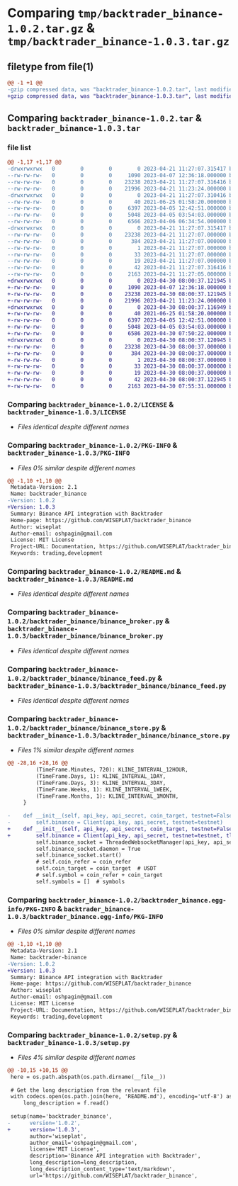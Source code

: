 # Comparing `tmp/backtrader_binance-1.0.2.tar.gz` & `tmp/backtrader_binance-1.0.3.tar.gz`

## filetype from file(1)

```diff
@@ -1 +1 @@
-gzip compressed data, was "backtrader_binance-1.0.2.tar", last modified: Fri Apr 21 11:27:07 2023, max compression
+gzip compressed data, was "backtrader_binance-1.0.3.tar", last modified: Sun Apr 30 08:00:37 2023, max compression
```

## Comparing `backtrader_binance-1.0.2.tar` & `backtrader_binance-1.0.3.tar`

### file list

```diff
@@ -1,17 +1,17 @@
-drwxrwxrwx   0        0        0        0 2023-04-21 11:27:07.315417 backtrader_binance-1.0.2/
--rw-rw-rw-   0        0        0     1090 2023-04-07 12:36:18.000000 backtrader_binance-1.0.2/LICENSE
--rw-rw-rw-   0        0        0    23238 2023-04-21 11:27:07.316416 backtrader_binance-1.0.2/PKG-INFO
--rw-rw-rw-   0        0        0    21996 2023-04-21 11:23:24.000000 backtrader_binance-1.0.2/README.md
-drwxrwxrwx   0        0        0        0 2023-04-21 11:27:07.310416 backtrader_binance-1.0.2/backtrader_binance/
--rw-rw-rw-   0        0        0       40 2021-06-25 01:58:20.000000 backtrader_binance-1.0.2/backtrader_binance/__init__.py
--rw-rw-rw-   0        0        0     6397 2023-04-05 12:42:51.000000 backtrader_binance-1.0.2/backtrader_binance/binance_broker.py
--rw-rw-rw-   0        0        0     5048 2023-04-05 03:54:03.000000 backtrader_binance-1.0.2/backtrader_binance/binance_feed.py
--rw-rw-rw-   0        0        0     6566 2023-04-06 06:34:54.000000 backtrader_binance-1.0.2/backtrader_binance/binance_store.py
-drwxrwxrwx   0        0        0        0 2023-04-21 11:27:07.315417 backtrader_binance-1.0.2/backtrader_binance.egg-info/
--rw-rw-rw-   0        0        0    23238 2023-04-21 11:27:07.000000 backtrader_binance-1.0.2/backtrader_binance.egg-info/PKG-INFO
--rw-rw-rw-   0        0        0      384 2023-04-21 11:27:07.000000 backtrader_binance-1.0.2/backtrader_binance.egg-info/SOURCES.txt
--rw-rw-rw-   0        0        0        1 2023-04-21 11:27:07.000000 backtrader_binance-1.0.2/backtrader_binance.egg-info/dependency_links.txt
--rw-rw-rw-   0        0        0       33 2023-04-21 11:27:07.000000 backtrader_binance-1.0.2/backtrader_binance.egg-info/requires.txt
--rw-rw-rw-   0        0        0       19 2023-04-21 11:27:07.000000 backtrader_binance-1.0.2/backtrader_binance.egg-info/top_level.txt
--rw-rw-rw-   0        0        0       42 2023-04-21 11:27:07.316416 backtrader_binance-1.0.2/setup.cfg
--rw-rw-rw-   0        0        0     2163 2023-04-21 11:27:05.000000 backtrader_binance-1.0.2/setup.py
+drwxrwxrwx   0        0        0        0 2023-04-30 08:00:37.121945 backtrader_binance-1.0.3/
+-rw-rw-rw-   0        0        0     1090 2023-04-07 12:36:18.000000 backtrader_binance-1.0.3/LICENSE
+-rw-rw-rw-   0        0        0    23238 2023-04-30 08:00:37.121945 backtrader_binance-1.0.3/PKG-INFO
+-rw-rw-rw-   0        0        0    21996 2023-04-21 11:23:24.000000 backtrader_binance-1.0.3/README.md
+drwxrwxrwx   0        0        0        0 2023-04-30 08:00:37.116949 backtrader_binance-1.0.3/backtrader_binance/
+-rw-rw-rw-   0        0        0       40 2021-06-25 01:58:20.000000 backtrader_binance-1.0.3/backtrader_binance/__init__.py
+-rw-rw-rw-   0        0        0     6397 2023-04-05 12:42:51.000000 backtrader_binance-1.0.3/backtrader_binance/binance_broker.py
+-rw-rw-rw-   0        0        0     5048 2023-04-05 03:54:03.000000 backtrader_binance-1.0.3/backtrader_binance/binance_feed.py
+-rw-rw-rw-   0        0        0     6586 2023-04-30 07:50:22.000000 backtrader_binance-1.0.3/backtrader_binance/binance_store.py
+drwxrwxrwx   0        0        0        0 2023-04-30 08:00:37.120945 backtrader_binance-1.0.3/backtrader_binance.egg-info/
+-rw-rw-rw-   0        0        0    23238 2023-04-30 08:00:37.000000 backtrader_binance-1.0.3/backtrader_binance.egg-info/PKG-INFO
+-rw-rw-rw-   0        0        0      384 2023-04-30 08:00:37.000000 backtrader_binance-1.0.3/backtrader_binance.egg-info/SOURCES.txt
+-rw-rw-rw-   0        0        0        1 2023-04-30 08:00:37.000000 backtrader_binance-1.0.3/backtrader_binance.egg-info/dependency_links.txt
+-rw-rw-rw-   0        0        0       33 2023-04-30 08:00:37.000000 backtrader_binance-1.0.3/backtrader_binance.egg-info/requires.txt
+-rw-rw-rw-   0        0        0       19 2023-04-30 08:00:37.000000 backtrader_binance-1.0.3/backtrader_binance.egg-info/top_level.txt
+-rw-rw-rw-   0        0        0       42 2023-04-30 08:00:37.122945 backtrader_binance-1.0.3/setup.cfg
+-rw-rw-rw-   0        0        0     2163 2023-04-30 07:55:31.000000 backtrader_binance-1.0.3/setup.py
```

### Comparing `backtrader_binance-1.0.2/LICENSE` & `backtrader_binance-1.0.3/LICENSE`

 * *Files identical despite different names*

### Comparing `backtrader_binance-1.0.2/PKG-INFO` & `backtrader_binance-1.0.3/PKG-INFO`

 * *Files 0% similar despite different names*

```diff
@@ -1,10 +1,10 @@
 Metadata-Version: 2.1
 Name: backtrader_binance
-Version: 1.0.2
+Version: 1.0.3
 Summary: Binance API integration with Backtrader
 Home-page: https://github.com/WISEPLAT/backtrader_binance
 Author: wiseplat
 Author-email: oshpagin@gmail.com
 License: MIT License
 Project-URL: Documentation, https://github.com/WISEPLAT/backtrader_binance/blob/master/README.md
 Keywords: trading,development
```

### Comparing `backtrader_binance-1.0.2/README.md` & `backtrader_binance-1.0.3/README.md`

 * *Files identical despite different names*

### Comparing `backtrader_binance-1.0.2/backtrader_binance/binance_broker.py` & `backtrader_binance-1.0.3/backtrader_binance/binance_broker.py`

 * *Files identical despite different names*

### Comparing `backtrader_binance-1.0.2/backtrader_binance/binance_feed.py` & `backtrader_binance-1.0.3/backtrader_binance/binance_feed.py`

 * *Files identical despite different names*

### Comparing `backtrader_binance-1.0.2/backtrader_binance/binance_store.py` & `backtrader_binance-1.0.3/backtrader_binance/binance_store.py`

 * *Files 1% similar despite different names*

```diff
@@ -28,16 +28,16 @@
         (TimeFrame.Minutes, 720): KLINE_INTERVAL_12HOUR,
         (TimeFrame.Days, 1): KLINE_INTERVAL_1DAY,
         (TimeFrame.Days, 3): KLINE_INTERVAL_3DAY,
         (TimeFrame.Weeks, 1): KLINE_INTERVAL_1WEEK,
         (TimeFrame.Months, 1): KLINE_INTERVAL_1MONTH,
     }
 
-    def __init__(self, api_key, api_secret, coin_target, testnet=False, retries=5):  # coin_refer, coin_target
-        self.binance = Client(api_key, api_secret, testnet=testnet)
+    def __init__(self, api_key, api_secret, coin_target, testnet=False, retries=5, tld='com'):  # coin_refer, coin_target
+        self.binance = Client(api_key, api_secret, testnet=testnet, tld=tld)
         self.binance_socket = ThreadedWebsocketManager(api_key, api_secret, testnet=testnet)
         self.binance_socket.daemon = True
         self.binance_socket.start()
         # self.coin_refer = coin_refer
         self.coin_target = coin_target  # USDT
         # self.symbol = coin_refer + coin_target
         self.symbols = []  # symbols
```

### Comparing `backtrader_binance-1.0.2/backtrader_binance.egg-info/PKG-INFO` & `backtrader_binance-1.0.3/backtrader_binance.egg-info/PKG-INFO`

 * *Files 0% similar despite different names*

```diff
@@ -1,10 +1,10 @@
 Metadata-Version: 2.1
 Name: backtrader-binance
-Version: 1.0.2
+Version: 1.0.3
 Summary: Binance API integration with Backtrader
 Home-page: https://github.com/WISEPLAT/backtrader_binance
 Author: wiseplat
 Author-email: oshpagin@gmail.com
 License: MIT License
 Project-URL: Documentation, https://github.com/WISEPLAT/backtrader_binance/blob/master/README.md
 Keywords: trading,development
```

### Comparing `backtrader_binance-1.0.2/setup.py` & `backtrader_binance-1.0.3/setup.py`

 * *Files 4% similar despite different names*

```diff
@@ -10,15 +10,15 @@
 here = os.path.abspath(os.path.dirname(__file__))
 
 # Get the long description from the relevant file
 with codecs.open(os.path.join(here, 'README.md'), encoding='utf-8') as f:
     long_description = f.read()
 
 setup(name='backtrader_binance',
-      version='1.0.2',
+      version='1.0.3',
       author='wiseplat',
       author_email='oshpagin@gmail.com',
       license='MIT License',
       description='Binance API integration with Backtrader',
       long_description=long_description,
       long_description_content_type='text/markdown',
       url='https://github.com/WISEPLAT/backtrader_binance',
```

